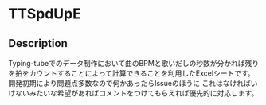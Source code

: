 # TTSpdUpE

## Description
Typing-tubeでのデータ制作において曲のBPMと歌いだしの秒数が分かれば残りを拍をカウントすることによって計算できることを利用したExcelシートです。 
開発初期により問題点多数なので何かあったらIssueのほうに 
これはなければいけないみたいな希望があればコメントをつけてもらえれば優先的に対応します。
